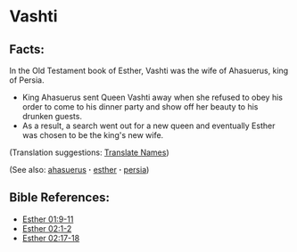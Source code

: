 # Vashti #

## Facts: ##

In the Old Testament book of Esther, Vashti was the wife of Ahasuerus, king of Persia.

* King Ahasuerus sent Queen Vashti away when she refused to obey his order to come to his dinner party and show off her beauty to his drunken guests.
* As a result, a search went out for a new queen and eventually Esther was chosen to be the king's new wife.

(Translation suggestions: [Translate Names](https://git.door43.org/Door43/en-ta-translate-vol1/src/master/content/translate_names.md))

(See also: [ahasuerus](../other/ahasuerus.md) **·** [esther](../other/esther.md) **·** [persia](../other/persia.md))

## Bible References: ##

* [Esther 01:9-11](https://door43.org/en/bible/notes/est/01/09)
* [Esther 02:1-2](https://door43.org/en/bible/notes/est/02/01)
* [Esther 02:17-18](https://door43.org/en/bible/notes/est/02/17)

